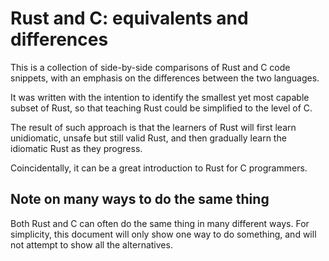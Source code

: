 # Rust and C: equivalents and differences

This is a collection of side-by-side comparisons of Rust and C code snippets, with an emphasis on the differences between the two languages.

It was written with the intention to identify the smallest yet most capable subset of Rust, so that teaching Rust could be simplified to the level of C.

The result of such approach is that the learners of Rust will first learn unidiomatic, unsafe but still valid Rust, and then gradually learn the idiomatic Rust as they progress.

Coincidentally, it can be a great introduction to Rust for C programmers.

## Note on many ways to do the same thing

Both Rust and C can often do the same thing in many different ways. For simplicity, this document will only show one way to do something, and will not attempt to show all the alternatives.

